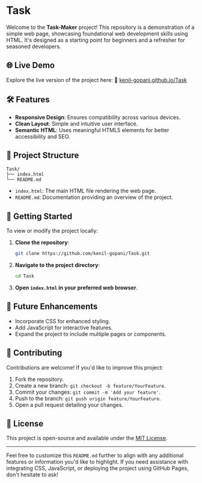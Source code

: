 # Task

Welcome to the **Task-Maker** project! This repository is a demonstration of a simple web page, showcasing foundational web development skills using HTML. It's designed as a starting point for beginners and a refresher for seasoned developers.

## 🌐 Live Demo

Explore the live version of the project here:
🔗 [kenil-gopani.github.io/Task](https://kenil-gopani.github.io/Task/)

## 🛠️ Features

* **Responsive Design**: Ensures compatibility across various devices.
* **Clean Layout**: Simple and intuitive user interface.
* **Semantic HTML**: Uses meaningful HTML5 elements for better accessibility and SEO.

## 📁 Project Structure

```
Task/
├── index.html
└── README.md
```

* `index.html`: The main HTML file rendering the web page.
* `README.md`: Documentation providing an overview of the project.

## 🚀 Getting Started

To view or modify the project locally:

1. **Clone the repository**:

   ```bash
   git clone https://github.com/kenil-gopani/Task.git
   ```

2. **Navigate to the project directory**:

   ```bash
   cd Task
   ```

3. **Open `index.html` in your preferred web browser**.

## 📌 Future Enhancements

* Incorporate CSS for enhanced styling.
* Add JavaScript for interactive features.
* Expand the project to include multiple pages or components.

## 🤝 Contributing

Contributions are welcome! If you'd like to improve this project:

1. Fork the repository.
2. Create a new branch: `git checkout -b feature/YourFeature`.
3. Commit your changes: `git commit -m 'Add your feature'`.
4. Push to the branch: `git push origin feature/YourFeature`.
5. Open a pull request detailing your changes.

## 📄 License

This project is open-source and available under the [MIT License](LICENSE).

---

Feel free to customize this `README.md` further to align with any additional features or information you'd like to highlight. If you need assistance with integrating CSS, JavaScript, or deploying the project using GitHub Pages, don't hesitate to ask!
